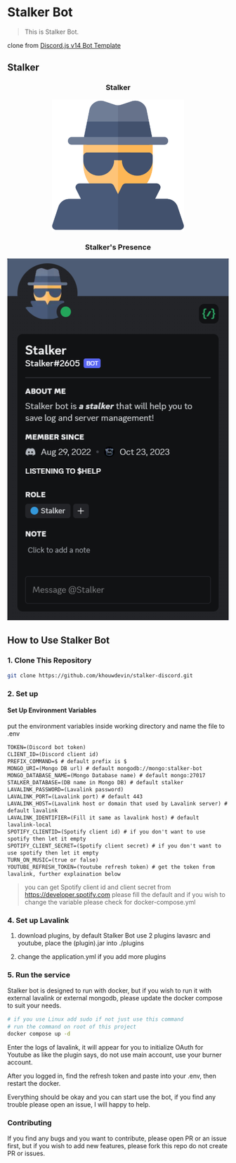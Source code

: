# Stalker Bot

> This is Stalker Bot.

clone from [Discord.js v14 Bot Template](https://github.com/MericcaN41/discordjs-v14-template-ts)

## Stalker

<h3 align="center">Stalker</h3>

<div align="center">
  <img src="https://github.com/khouwdevin/stalker-discord/blob/master/images/spy.png" height="300px"/>
</div>

<h3 align="center">Stalker's Presence</h3>

<div align="center">
  <img src="https://github.com/khouwdevin/stalker-discord/blob/master/images/stalker-presence.png"/>
</div>

## How to Use Stalker Bot

### 1. Clone This Repository

```sh
git clone https://github.com/khouwdevin/stalker-discord.git
```

### 2. Set up

#### Set Up Environment Variables

put the environment variables inside working directory and name the file to .env

```env
TOKEN=(Discord bot token)
CLIENT_ID=(Discord client id)
PREFIX_COMMAND=$ # default prefix is $
MONGO_URI=(Mongo DB url) # default mongodb://mongo:stalker-bot
MONGO_DATABASE_NAME=(Mongo Database name) # default mongo:27017
STALKER_DATABASE=(DB name in Mongo DB) # default stalker
LAVALINK_PASSWORD=(Lavalink password)
LAVALINK_PORT=(Lavalink port) # default 443
LAVALINK_HOST=(Lavalink host or domain that used by Lavalink server) # default lavalink
LAVALINK_IDENTIFIER=(Fill it same as lavalink host) # default lavalink-local
SPOTIFY_CLIENTID=(Spotify client id) # if you don't want to use spotify then let it empty
SPOTIFY_CLIENT_SECRET=(Spotify client secret) # if you don't want to use spotify then let it empty
TURN_ON_MUSIC=(true or false)
YOUTUBE_REFRESH_TOKEN=(Youtube refresh token) # get the token from lavalink, further explaination below
```

> you can get Spotify client id and client secret from https://developer.spotify.com
> please fill the default and if you wish to change the variable please check for docker-compose.yml

### 4. Set up Lavalink

1. download plugins, by default Stalker Bot use 2 plugins lavasrc and youtube, place the (plugin).jar into ./plugins

2. change the application.yml if you add more plugins

### 5. Run the service

Stalker bot is designed to run with docker, but if you wish to run it with external lavalink or external mongodb, please update the docker compose to suit your needs.

```sh
# if you use Linux add sudo if not just use this command
# run the command on root of this project
docker compose up -d
```

Enter the logs of lavalink, it will appear for you to initialize OAuth for Youtube as like the plugin says, do not use main account, use your burner account.

After you logged in, find the refresh token and paste into your .env, then restart the docker.

Everything should be okay and you can start use the bot, if you find any trouble please open an issue, I will happy to help.

### Contributing

If you find any bugs and you want to contribute, please open PR or an issue first, but if you wish to add new features, please fork this repo do not create PR or issues.
